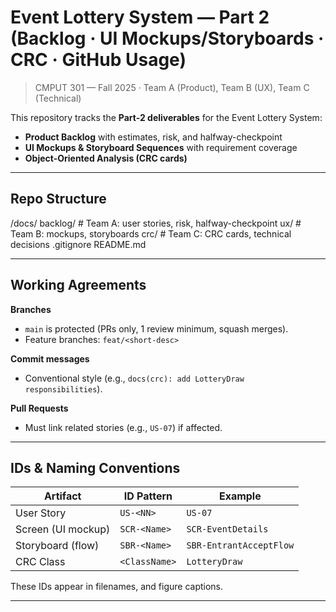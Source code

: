 # Event Lottery System — Part 2 (Backlog · UI Mockups/Storyboards · CRC · GitHub Usage)

> CMPUT 301 — Fall 2025 · Team A (Product), Team B (UX), Team C (Technical)

This repository tracks the **Part-2 deliverables** for the Event Lottery System:
- **Product Backlog** with estimates, risk, and halfway-checkpoint
- **UI Mockups & Storyboard Sequences** with requirement coverage
- **Object-Oriented Analysis (CRC cards)**

---

## Repo Structure
/docs/
backlog/ # Team A: user stories, risk, halfway-checkpoint
ux/ # Team B: mockups, storyboards
crc/ # Team C: CRC cards, technical decisions
.gitignore
README.md

---

## Working Agreements

**Branches**
- `main` is protected (PRs only, 1 review minimum, squash merges).
- Feature branches: `feat/<short-desc>`

**Commit messages**
- Conventional style (e.g., `docs(crc): add LotteryDraw responsibilities`).

**Pull Requests**
- Must link related stories (e.g., `US-07`) if affected.

---

## IDs & Naming Conventions

| Artifact                    | ID Pattern         | Example                  |
|-----------------------------|--------------------|--------------------------|
| User Story                  | `US-<NN>`          | `US-07`                  |
| Screen (UI mockup)          | `SCR-<Name>`       | `SCR-EventDetails`       |
| Storyboard (flow)           | `SBR-<Name>`       | `SBR-EntrantAcceptFlow`  |
| CRC Class                   | `<ClassName>`      | `LotteryDraw`            |

These IDs appear in filenames, and figure captions.

---
